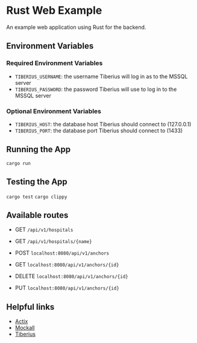 # Rust Web Example

An example web application using Rust for the backend.

## Environment Variables

### Required Environment Variables
- `TIBERIUS_USERNAME`: the username Tiberius will log in as to the MSSQL server
- `TIBERIUS_PASSWORD`: the password Tiberius will use to log in to the MSSQL server

### Optional Environment Variables
- `TIBERIUS_HOST`: the database host Tiberius should connect to (127.0.0.1)
- `TIBERIUS_PORT`: the database port Tiberius should connect to (1433)

## Running the App

`cargo run`

## Testing the App

`cargo test`
`cargo clippy`

## Available routes

- GET `/api/v1/hospitals`
- GET `/api/v1/hospitals/{name}`

- POST `localhost:8080/api/v1/anchors`
- GET `localhost:8080/api/v1/anchors/{id}`
- DELETE `localhost:8080/api/v1/anchors/{id}`
- PUT `localhost:8080/api/v1/anchors/{id}`

## Helpful links

- [Actix](https://actix.rs/docs/getting-started)
- [Mockall](https://crates.io/crates/mockall)
- [Tiberius](https://crates.io/crates/tiberius)